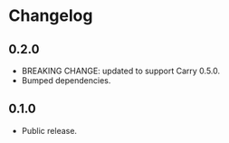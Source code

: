 # Changelog

## 0.2.0

- BREAKING CHANGE: updated to support Carry 0.5.0.
- Bumped dependencies.

## 0.1.0

- Public release.